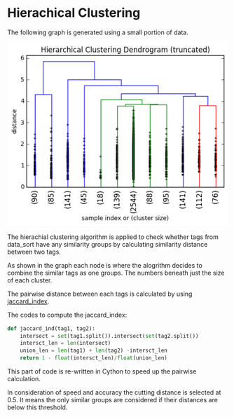 # Hierachical Clustering

The following graph is generated using a small portion of data.

![hierachy](./img/hirachy.png)

The hierachial clustering algorithm is applied to check whether tags from data_sort have any similarity groups by calculating similarity distance between two tags.

As shown in the graph each node is where the alogrithm decides to combine the similar tags as one groups. The numbers beneath just the size of each cluster.

The pairwise distance between each tags is calculated by using [jaccard_index](https://en.wikipedia.org/wiki/Jaccard_index).

The codes to compute the jaccard_index:

```python
def jaccard_ind(tag1, tag2):
	intersect = set(tag1.split()).intersect(set(tag2.split())
	intersct_len = len(intersect)
	union_len = len(tag1) + len(tag2) -intersct_len
	return 1 - float(intersct_len)/float(union_len)
```
This part of code is re-written in Cython to speed up the pairwise calculation.

In consideration of speed and accuracy the cutting distance is selected at 0.5. It means the only similar groups are considered if their distances are below this threshold.
